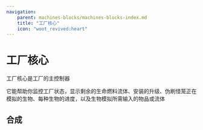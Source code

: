 ```yaml
---
navigation:
    parent: machines-blocks/machines-blocks-index.md
    title: "工厂核心"
    icon: "woot_revived:heart"
---
```

# 工厂核心

<BlockImage id="heart" scale="5"/>

<ItemImage id="heart" scale="0.5"/>工厂核心是工厂的主控制器

它能帮助你监控工厂状态，显示剩余的<ItemImage id="vitality_fuel_fluid_bucket" scale="0.5"/>生命燃料流体、安装的升级、<ItemImage id="fake_spawner" scale="0.5"/>伪刷怪笼正在模拟的生物、每种生物的进度，以及生物模拟所需输入的物品或流体

## 合成

<RecipeFor id="heart" />